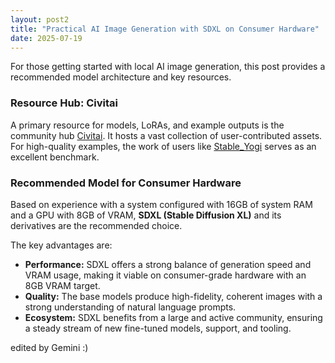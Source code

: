 ```yaml
---
layout: post2
title: "Practical AI Image Generation with SDXL on Consumer Hardware"
date: 2025-07-19
---
```


For those getting started with local AI image generation, this post provides a recommended model architecture and key resources.

### Resource Hub: Civitai

A primary resource for models, LoRAs, and example outputs is the community hub [Civitai](https://civitai.com). It hosts a vast collection of user-contributed assets. For high-quality examples, the work of users like [Stable_Yogi](https://civitai.com/user/Stable_Yogi) serves as an excellent benchmark.

### Recommended Model for Consumer Hardware

Based on experience with a system configured with 16GB of system RAM and a GPU with 8GB of VRAM, **SDXL (Stable Diffusion XL)** and its derivatives are the recommended choice.

The key advantages are:
*   **Performance:** SDXL offers a strong balance of generation speed and VRAM usage, making it viable on consumer-grade hardware with an 8GB VRAM target.
*   **Quality:** The base models produce high-fidelity, coherent images with a strong understanding of natural language prompts.
*   **Ecosystem:** SDXL benefits from a large and active community, ensuring a steady stream of new fine-tuned models, support, and tooling.

edited by Gemini :)